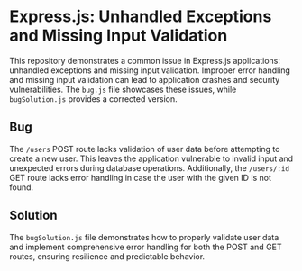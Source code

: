 # Express.js: Unhandled Exceptions and Missing Input Validation

This repository demonstrates a common issue in Express.js applications: unhandled exceptions and missing input validation.  Improper error handling and missing input validation can lead to application crashes and security vulnerabilities. The `bug.js` file showcases these issues, while `bugSolution.js` provides a corrected version.

## Bug

The `/users` POST route lacks validation of user data before attempting to create a new user. This leaves the application vulnerable to invalid input and unexpected errors during database operations.  Additionally, the `/users/:id` GET route lacks error handling in case the user with the given ID is not found.

## Solution

The `bugSolution.js` file demonstrates how to properly validate user data and implement comprehensive error handling for both the POST and GET routes, ensuring resilience and predictable behavior.